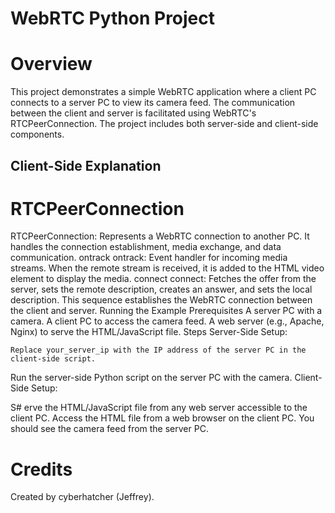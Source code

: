 # WebRTC Python Project

# Overview
This project demonstrates a simple WebRTC application where a client PC connects to a server PC to view its camera feed. The communication between the client and server is facilitated using WebRTC's RTCPeerConnection. The project includes both server-side and client-side components.

## Client-Side Explanation

# RTCPeerConnection
RTCPeerConnection: Represents a WebRTC connection to another PC. It handles the connection establishment, media exchange, and data communication.
ontrack
ontrack: Event handler for incoming media streams. When the remote stream is received, it is added to the HTML video element to display the media.
connect
connect: Fetches the offer from the server, sets the remote description, creates an answer, and sets the local description. This sequence establishes the WebRTC connection between the client and server.
Running the Example
Prerequisites
A server PC with a camera.
A client PC to access the camera feed.
A web server (e.g., Apache, Nginx) to serve the HTML/JavaScript file.
Steps
Server-Side Setup:

    Replace your_server_ip with the IP address of the server PC in the client-side script.
Run the server-side Python script on the server PC with the camera.
Client-Side Setup:

S# erve the HTML/JavaScript file from any web server accessible to the client PC.
Access the HTML file from a web browser on the client PC. You should see the camera feed from the server PC.

# Credits
Created by cyberhatcher (Jeffrey).
